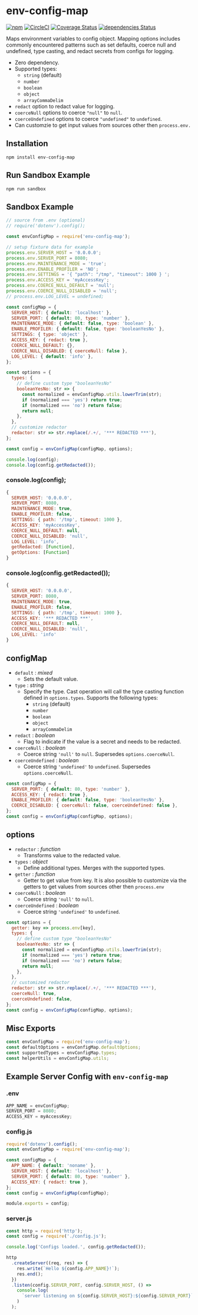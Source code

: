 # env-config-map

[![npm](https://img.shields.io/npm/v/env-config-map)](https://www.npmjs.com/package/env-config-map)
[![CircleCI](https://img.shields.io/circleci/build/github/hexkode/env-config-map)](https://circleci.com/gh/hexkode/env-config-map)
[![Coverage Status](https://coveralls.io/repos/github/hexkode/env-config-map/badge.svg?branch=master)](https://coveralls.io/github/hexkode/env-config-map?branch=master)
[![dependencies Status](https://david-dm.org/hexkode/env-config-map/status.svg)](https://david-dm.org/hexkode/env-config-map)

Maps environment variables to config object. Mapping options includes commonly encountered patterns such as set defaults, coerce null and undefined, type casting, and redact secrets from configs for logging.

- Zero dependency.
- Supported types:
  - `string` (default)
  - `number`
  - `boolean`
  - `object`
  - `arrayCommaDelim`
- `redact` option to redact value for logging.
- `coerceNull` options to coerce `"null"` to `null`.
- `coerceUndefined` options to coerce `"undefined"` to `undefined`.
- Can customzie to get input values from sources other then `process.env.`

## Installation

```console
npm install env-config-map
```

## Run Sandbox Example

```console
npm run sandbox
```

## Sandbox Example

```js
// source from .env (optional)
// require('dotenv').config();

const envConfigMap = require('env-config-map');

// setup fixture data for example
process.env.SERVER_HOST = '0.0.0.0';
process.env.SERVER_PORT = 8080;
process.env.MAINTENANCE_MODE = 'true';
process.env.ENABLE_PROFILER = 'NO';
process.env.SETTINGS = '{ "path": "/tmp", "timeout": 1000 } ';
process.env.ACCESS_KEY = 'myAccessKey';
process.env.COERCE_NULL_DEFAULT = 'null';
process.env.COERCE_NULL_DISABLED = 'null';
// process.env.LOG_LEVEL = undefined;

const configMap = {
  SERVER_HOST: { default: 'localhost' },
  SERVER_PORT: { default: 80, type: 'number' },
  MAINTENANCE_MODE: { default: false, type: 'boolean' },
  ENABLE_PROFILER: { default: false, type: 'booleanYesNo' },
  SETTINGS: { type: 'object' },
  ACCESS_KEY: { redact: true },
  COERCE_NULL_DEFAULT: {},
  COERCE_NULL_DISABLED: { coerceNull: false },
  LOG_LEVEL: { default: 'info' },
};

const options = {
  types: {
    // define custom type "booleanYesNo"
    booleanYesNo: str => {
      const normalized = envConfigMap.utils.lowerTrim(str);
      if (normalized === 'yes') return true;
      if (normalized === 'no') return false;
      return null;
    },
  },
  // customize redactor
  redactor: str => str.replace(/.+/, '*** REDACTED ***'),
};

const config = envConfigMap(configMap, options);

console.log(config);
console.log(config.getRedacted());
```

### console.log(config);

```js
{
  SERVER_HOST: '0.0.0.0',
  SERVER_PORT: 8080,
  MAINTENANCE_MODE: true,
  ENABLE_PROFILER: false,
  SETTINGS: { path: '/tmp', timeout: 1000 },
  ACCESS_KEY: 'myAccessKey',
  COERCE_NULL_DEFAULT: null,
  COERCE_NULL_DISABLED: 'null',
  LOG_LEVEL: 'info',
  getRedacted: [Function],
  getOptions: [Function]
}
```

### console.log(config.getRedacted());

```js
{
  SERVER_HOST: '0.0.0.0',
  SERVER_PORT: 8080,
  MAINTENANCE_MODE: true,
  ENABLE_PROFILER: false,
  SETTINGS: { path: '/tmp', timeout: 1000 },
  ACCESS_KEY: '*** REDACTED ***',
  COERCE_NULL_DEFAULT: null,
  COERCE_NULL_DISABLED: 'null',
  LOG_LEVEL: 'info'
}
```

## configMap

- `default` : _mixed_
  - Sets the default value.
- `type` : _string_
  - Specify the type. Cast operation will call the type casting function defined in `options.types`. Supports the following types:
    - `string` (default)
    - `number`
    - `boolean`
    - `object`
    - `arrayCommaDelim`
- `redact` : _boolean_
  - Flag to indicate if the value is a secret and needs to be redacted.
- `coerceNull` : _boolean_
  - Coerce string `'null'` to `null`. Supersedes `options.coerceNull`.
- `coerceUndefined` : _boolean_
  - Coerce string `'undefined'` to `undefined`. Supersedes `options.coerceNull`.

```js
const configMap = {
  SERVER_PORT: { default: 80, type: 'number' },
  ACCESS_KEY: { redact: true },
  ENABLE_PROFILER: { default: false, type: 'booleanYesNo' },
  COERCE_DISABLED: { coerceNull: false, coerceUndefined: false },
};
const config = envConfigMap(configMap, options);
```

## options

- `redactor` : _function_
  - Transforms value to the redacted value.
- `types` : _object_
  - Define additional types. Merges with the supported types.
- `getter` : _function_
  - Getter to get value from key. It is also possible to customize via the getters to get values from sources other then `process.env`
- `coerceNull` : _boolean_
  - Coerce string `'null'` to `null`.
- `coerceUndefined` : _boolean_
  - Coerce string `'undefined'` to `undefined`.

```js
const options = {
  getter: key => process.env[key],
  types: {
    // define custom type "booleanYesNo"
    booleanYesNo: str => {
      const normalized = envConfigMap.utils.lowerTrim(str);
      if (normalized === 'yes') return true;
      if (normalized === 'no') return false;
      return null;
    },
  },
  // customized redactor
  redactor: str => str.replace(/.+/, '*** REDACTED ***'),
  coerceNull: true,
  coerceUndefined: false,
};
const config = envConfigMap(configMap, options);
```

## Misc Exports

```js
const envConfigMap = require('env-config-map');
const defaultOptions = envConfigMap.defaultOptions;
const supportedTypes = envConfigMap.types;
const helperUtils = envConfigMap.utils;
```

## Example Server Config with `env-config-map`

### .env

```js
APP_NAME = envConfigMap;
SERVER_PORT = 8080;
ACCESS_KEY = myAccessKey;
```

### config.js

```js
require('dotenv').config();
const envConfigMap = require('env-config-map');

const configMap = {
  APP_NAME: { default: 'noname' },
  SERVER_HOST: { default: 'localhost' },
  SERVER_PORT: { default: 80, type: 'number' },
  ACCESS_KEY: { redact: true },
};
const config = envConfigMap(configMap);

module.exports = config;
```

### server.js

```js
const http = require('http');
const config = require('./config.js');

console.log('Configs loaded.', config.getRedacted());

http
  .createServer((req, res) => {
    res.write(`Hello ${config.APP_NAME}!`);
    res.end();
  })
  .listen(config.SERVER_PORT, config.SERVER_HOST, () =>
    console.log(
      `server listening on ${config.SERVER_HOST}:${config.SERVER_PORT}`
    )
  );
```
